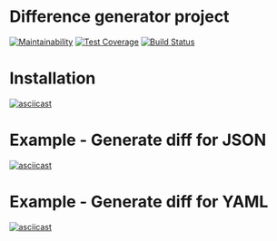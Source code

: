 # Difference generator project

[![Maintainability](https://api.codeclimate.com/v1/badges/d24cccb814e9297ad889/maintainability)](https://codeclimate.com/github/subakaev/project-lvl2-s333/maintainability)
[![Test Coverage](https://api.codeclimate.com/v1/badges/d24cccb814e9297ad889/test_coverage)](https://codeclimate.com/github/subakaev/project-lvl2-s333/test_coverage)
[![Build Status](https://travis-ci.org/subakaev/project-lvl2-s333.svg?branch=master)](https://travis-ci.org/subakaev/project-lvl2-s333)

# Installation
[![asciicast](https://asciinema.org/a/6ucLb8g7x6UTQqdWAZntg7IpS.png)](https://asciinema.org/a/6ucLb8g7x6UTQqdWAZntg7IpS)

# Example - Generate diff for JSON
[![asciicast](https://asciinema.org/a/zUxXjveGU3rLg9Y2av43PGdCV.png)](https://asciinema.org/a/zUxXjveGU3rLg9Y2av43PGdCV)

# Example - Generate diff for YAML
[![asciicast](https://asciinema.org/a/3BcjlmDwFXS9gyfqRMhaxoeIQ.png)](https://asciinema.org/a/3BcjlmDwFXS9gyfqRMhaxoeIQ)